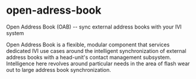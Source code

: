 # open-adress-book
Open Address Book (OAB) -- sync external address books with your IVI system

Open Address Book is a flexible, modular component that services dedicated IVI use cases around the intelligent synchronization of external address books with a head-unit's contact management subsystem. Intelligence here revolves around particular needs in the area of flash wear out to large address book synchronization.
